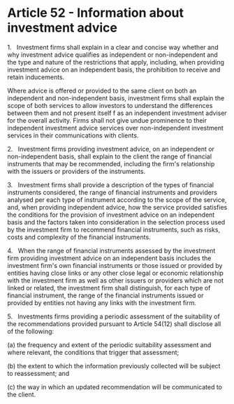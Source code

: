 # Article 52 - Information about investment advice


1.   Investment firms shall explain in a clear and concise way whether and why investment advice qualifies as independent or non-independent and the type and nature of the restrictions that apply, including, when providing investment advice on an independent basis, the prohibition to receive and retain inducements.

Where advice is offered or provided to the same client on both an independent and non-independent basis, investment firms shall explain the scope of both services to allow investors to understand the differences between them and not present itself f as an independent investment adviser for the overall activity. Firms shall not give undue prominence to their independent investment advice services over non-independent investment services in their communications with clients.

2.   Investment firms providing investment advice, on an independent or non-independent basis, shall explain to the client the range of financial instruments that may be recommended, including the firm's relationship with the issuers or providers of the instruments.

3.   Investment firms shall provide a description of the types of financial instruments considered, the range of financial instruments and providers analysed per each type of instrument according to the scope of the service, and, when providing independent advice, how the service provided satisfies the conditions for the provision of investment advice on an independent basis and the factors taken into consideration in the selection process used by the investment firm to recommend financial instruments, such as risks, costs and complexity of the financial instruments.

4.   When the range of financial instruments assessed by the investment firm providing investment advice on an independent basis includes the investment firm's own financial instruments or those issued or provided by entities having close links or any other close legal or economic relationship with the investment firm as well as other issuers or providers which are not linked or related, the investment firm shall distinguish, for each type of financial instrument, the range of the financial instruments issued or provided by entities not having any links with the investment firm.

5.   Investments firms providing a periodic assessment of the suitability of the recommendations provided pursuant to Article 54(12) shall disclose all of the following:

(a) the frequency and extent of the periodic suitability assessment and where relevant, the conditions that trigger that assessment;

(b) the extent to which the information previously collected will be subject to reassessment; and

(c) the way in which an updated recommendation will be communicated to the client.
